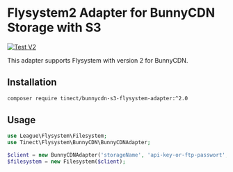 # Flysystem2 Adapter for BunnyCDN Storage with S3

[![Test V2](https://github.com/tinect/bunnycdn-s3-flysystem-adapter/actions/workflows/test_v2.yml/badge.svg)](https://github.com/tinect/bunnycdn-s3-flysystem-adapter/actions/workflows/test_v2.yml)

This adapter supports Flysystem with version 2 for BunnyCDN.  

## Installation

```bash
composer require tinect/bunnycdn-s3-flysystem-adapter:^2.0
```

## Usage

```php
use League\Flysystem\Filesystem;
use Tinect\Flysystem\BunnyCDN\BunnyCDNAdapter;

$client = new BunnyCDNAdapter('storageName', 'api-key-or-ftp-passwort', 'storage.bunnycdn.com', 'optionalSubfolder');
$filesystem = new Filesystem($client);
```
